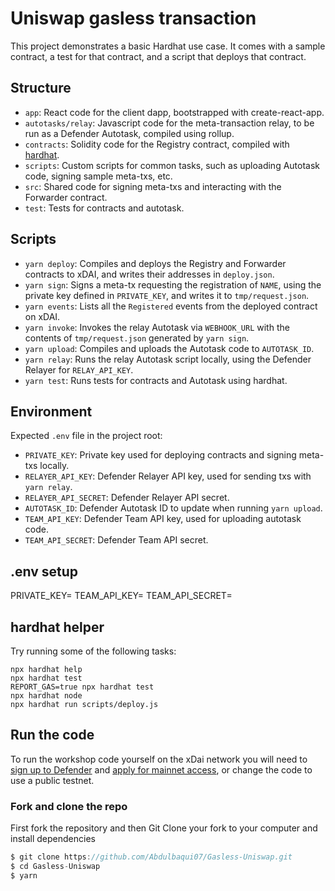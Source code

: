 # Uniswap gasless transaction

This project demonstrates a basic Hardhat use case. It comes with a sample contract, a test for that contract, and a script that deploys that contract.

## Structure

- `app`: React code for the client dapp, bootstrapped with create-react-app.
- `autotasks/relay`: Javascript code for the meta-transaction relay, to be run as a Defender Autotask, compiled using rollup.
- `contracts`: Solidity code for the Registry contract, compiled with [hardhat](https://hardhat.org/).
- `scripts`: Custom scripts for common tasks, such as uploading Autotask code, signing sample meta-txs, etc.
- `src`: Shared code for signing meta-txs and interacting with the Forwarder contract.
- `test`: Tests for contracts and autotask.

## Scripts

- `yarn deploy`: Compiles and deploys the Registry and Forwarder contracts to xDAI, and writes their addresses in `deploy.json`.
- `yarn sign`: Signs a meta-tx requesting the registration of `NAME`, using the private key defined in `PRIVATE_KEY`, and writes it to `tmp/request.json`.
- `yarn events`: Lists all the `Registered` events from the deployed contract on xDAI.
- `yarn invoke`: Invokes the relay Autotask via `WEBHOOK_URL` with the contents of `tmp/request.json` generated by `yarn sign`.
- `yarn upload`: Compiles and uploads the Autotask code to `AUTOTASK_ID`.
- `yarn relay`: Runs the relay Autotask script locally, using the Defender Relayer for `RELAY_API_KEY`.
- `yarn test`: Runs tests for contracts and Autotask using hardhat.

## Environment

Expected `.env` file in the project root:

- `PRIVATE_KEY`: Private key used for deploying contracts and signing meta-txs locally.
- `RELAYER_API_KEY`: Defender Relayer API key, used for sending txs with `yarn relay`.
- `RELAYER_API_SECRET`: Defender Relayer API secret.
- `AUTOTASK_ID`: Defender Autotask ID to update when running `yarn upload`.
- `TEAM_API_KEY`: Defender Team API key, used for uploading autotask code.
- `TEAM_API_SECRET`: Defender Team API secret.

## .env setup

PRIVATE_KEY=<Place your PRIVATE_KEY>
TEAM_API_KEY=<Place your DEFENDER TEAM_API_KEY>
TEAM_API_SECRET=<Place your DEFENDER TEAM_API_SECRET>

## hardhat helper

Try running some of the following tasks:

```shell
npx hardhat help
npx hardhat test
REPORT_GAS=true npx hardhat test
npx hardhat node
npx hardhat run scripts/deploy.js
```

## Run the code

To run the workshop code yourself on the xDai network you will need to [sign up to Defender](https://defender.openzeppelin.com/) and [apply for mainnet access](https://openzeppelin.com/apply/), or change the code to use a public testnet.

### Fork and clone the repo

First fork the repository and then Git Clone your fork to your computer and install dependencies

```js
$ git clone https://github.com/Abdulbaqui07/Gasless-Uniswap.git
$ cd Gasless-Uniswap
$ yarn
```
